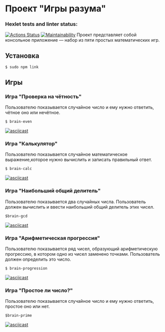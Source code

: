 # Проект "Игры разума"
### Hexlet tests and linter status:
[![Actions Status](https://github.com/vera-bashnyak/frontend-project-44/actions/workflows/hexlet-check.yml/badge.svg)](https://github.com/vera-bashnyak/frontend-project-44/actions)
[![Maintainability](https://api.codeclimate.com/v1/badges/dc1dd224ec54db04c58c/maintainability)](https://codeclimate.com/github/vera-bashnyak/frontend-project-44/maintainability)
Проект представляет собой консольное приложение — набор из пяти простых математических игр.
## Установка
```
$ sudo npm link
```
## Игры
### Игра "Проверка на чётность"
Пользователю показывается случайное число и ему нужно ответить, чётное оно или нечётное.
```
$ brain-even
```
[![asciicast](https://asciinema.org/a/vgG2U3XzmYRZHBotG0w6MdIer.svg)](https://asciinema.org/a/vgG2U3XzmYRZHBotG0w6MdIer)
### Игра "Калькулятор"
Пользователю показывается случайное математическое выражение,которое нужно вычислить и записать правильный ответ.
```
$ brain-calc
```
[![asciicast](https://asciinema.org/a/QQlSTn6xaDkMg3lp0BaR8dVuQ.svg)](https://asciinema.org/a/QQlSTn6xaDkMg3lp0BaR8dVuQ)
### Игра "Наибольший общий делитель"
Пользователю показывается два случайных числа. Пользователь должен вычислить и ввести наибольший общий делитель этих чисел.
```
$brain-gcd
```
[![asciicast](https://asciinema.org/a/UsaV5VvJlC3dzoDZKx6bNrcr1.svg)](https://asciinema.org/a/UsaV5VvJlC3dzoDZKx6bNrcr1)
### Игра "Арифметическая прогрессия"
Пользователю показывается ряд чисел, образующий арифметическую прогрессию, в котором одно из чисел заменено точками. Пользователь должен определить это число.
```
$ brain-progression
```
[![asciicast](https://asciinema.org/a/tcTW2pcQI9pnDM9e0MPfsjIWT.svg)](https://asciinema.org/a/tcTW2pcQI9pnDM9e0MPfsjIWT)
### Игра "Простое ли число?"
Пользователю показывается случайное число и ему нужно ответить, простое оно или нет.
```
$brain-prime
```
[![asciicast](https://asciinema.org/a/roEDuwqa4bNQRRWzaUXdTfkoj.svg)](https://asciinema.org/a/roEDuwqa4bNQRRWzaUXdTfkoj)
